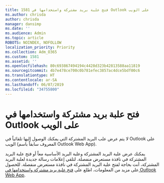 ```yaml
---
title: 1581 فتح علبة بريد مشتركة واستخدامها في Outlook على الويب
ms.author: chrisda
author: chrisda
manager: dansimp
ms.date: ''
ms.audience: Admin
ms.topic: article
ROBOTS: NOINDEX, NOFOLLOW
localization_priority: Priority
ms.collection: Adm_O365
ms.custom: 1581
ms.assetid: ''
ms.openlocfilehash: 80c693867494194c4428d323b42813588aa11819
ms.sourcegitcommit: 4b7e478ce700c0b781efec3857ac4dce5bdf00c6
ms.translationtype: HT
ms.contentlocale: ar-SA
ms.lasthandoff: 06/07/2019
ms.locfileid: "34755800"
---
```

# <a name="open-and-use-a-shared-mailbox-in-outlook-on-the-web"></a>فتح علبة بريد مشتركة واستخدامها في Outlook على الويب

لا يتم عرض علب البريد المشتركة التي يمكنك الوصول إليها تلقائياً في Outlook على الويب (المعروف سابقاً باسم Outlook Web App).

يمكنك عرض علبة البريد المشتركة وعلبة البريد الأساسية معاً أو فتح علبة البريد المشتركة في نافذة مستعرض منفصلة. لتلقي إعلامات رسالة جديدة لعلبة البريد المشتركة، أنت بحاجة لفتح علبة البريد المشتركة في نافذة مستعرض منفصلة. للحصول على مزيد من المعلومات، اطلع على [فتح علبة بريد مشتركة واستخدامها في Outlook Web App](https://support.office.com/article/BC127866-42BE-4DE7-92AE-1EF2F787FD5C).

